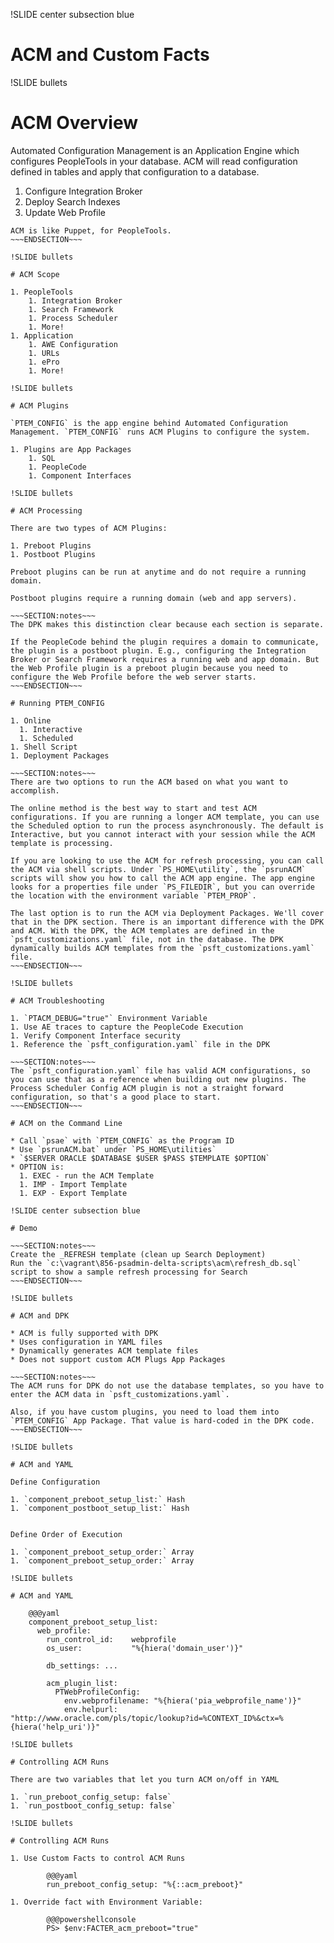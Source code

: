 !SLIDE center subsection blue

# ACM and Custom Facts

!SLIDE bullets

# ACM Overview

Automated Configuration Management is an Application Engine which configures PeopleTools in your database. ACM will read configuration defined in tables and apply that configuration to a database.

1. Configure Integration Broker
1. Deploy Search Indexes
1. Update Web Profile

~~~SECTION:notes~~~
ACM is like Puppet, for PeopleTools.
~~~ENDSECTION~~~

!SLIDE bullets

# ACM Scope

1. PeopleTools
    1. Integration Broker
    1. Search Framework
    1. Process Scheduler
    1. More!
1. Application
    1. AWE Configuration
    1. URLs
    1. ePro
    1. More!

!SLIDE bullets

# ACM Plugins

`PTEM_CONFIG` is the app engine behind Automated Configuration Management. `PTEM_CONFIG` runs ACM Plugins to configure the system.

1. Plugins are App Packages
    1. SQL
    1. PeopleCode
    1. Component Interfaces

!SLIDE bullets

# ACM Processing

There are two types of ACM Plugins: 

1. Preboot Plugins
1. Postboot Plugins

Preboot plugins can be run at anytime and do not require a running domain.

Postboot plugins require a running domain (web and app servers).

~~~SECTION:notes~~~
The DPK makes this distinction clear because each section is separate.

If the PeopleCode behind the plugin requires a domain to communicate, the plugin is a postboot plugin. E.g., configuring the Integration Broker or Search Framework requires a running web and app domain. But the Web Profile plugin is a preboot plugin because you need to configure the Web Profile before the web server starts.
~~~ENDSECTION~~~

# Running PTEM_CONFIG

1. Online
  1. Interactive
  1. Scheduled
1. Shell Script
1. Deployment Packages

~~~SECTION:notes~~~
There are two options to run the ACM based on what you want to accomplish. 

The online method is the best way to start and test ACM configurations. If you are running a longer ACM template, you can use the Scheduled option to run the process asynchronously. The default is Interactive, but you cannot interact with your session while the ACM template is processing.

If you are looking to use the ACM for refresh processing, you can call the ACM via shell scripts. Under `PS_HOME\utility`, the `psrunACM` scripts will show you how to call the ACM app engine. The app engine looks for a properties file under `PS_FILEDIR`, but you can override the location with the environment variable `PTEM_PROP`.

The last option is to run the ACM via Deployment Packages. We'll cover that in the DPK section. There is an important difference with the DPK and ACM. With the DPK, the ACM templates are defined in the `psft_customizations.yaml` file, not in the database. The DPK dynamically builds ACM templates from the `psft_customizations.yaml` file.
~~~ENDSECTION~~~

!SLIDE bullets

# ACM Troubleshooting

1. `PTACM_DEBUG="true"` Environment Variable
1. Use AE traces to capture the PeopleCode Execution
1. Verify Component Interface security
1. Reference the `psft_configuration.yaml` file in the DPK

~~~SECTION:notes~~~
The `psft_configuration.yaml` file has valid ACM configurations, so you can use that as a reference when building out new plugins. The Process Scheduler Config ACM plugin is not a straight forward configuration, so that's a good place to start.
~~~ENDSECTION~~~

# ACM on the Command Line

* Call `psae` with `PTEM_CONFIG` as the Program ID
* Use `psrunACM.bat` under `PS_HOME\utilities`
* `$SERVER ORACLE $DATABASE $USER $PASS $TEMPLATE $OPTION`
* OPTION is:
  1. EXEC - run the ACM Template
  1. IMP - Import Template
  1. EXP - Export Template

!SLIDE center subsection blue

# Demo

~~~SECTION:notes~~~
Create the _REFRESH template (clean up Search Deployment)
Run the `c:\vagrant\856-psadmin-delta-scripts\acm\refresh_db.sql` script to show a sample refresh processing for Search
~~~ENDSECTION~~~

!SLIDE bullets

# ACM and DPK

* ACM is fully supported with DPK
* Uses configuration in YAML files
* Dynamically generates ACM template files
* Does not support custom ACM Plugs App Packages

~~~SECTION:notes~~~
The ACM runs for DPK do not use the database templates, so you have to enter the ACM data in `psft_customizations.yaml`.

Also, if you have custom plugins, you need to load them into `PTEM_CONFIG` App Package. That value is hard-coded in the DPK code.
~~~ENDSECTION~~~

!SLIDE bullets

# ACM and YAML

Define Configuration

1. `component_preboot_setup_list:` Hash
1. `component_postboot_setup_list:` Hash


Define Order of Execution

1. `component_preboot_setup_order:` Array
1. `component_preboot_setup_order:` Array

!SLIDE bullets

# ACM and YAML

    @@@yaml
    component_preboot_setup_list:
      web_profile:
        run_control_id:    webprofile
        os_user:           "%{hiera('domain_user')}"

        db_settings: ...

        acm_plugin_list:
          PTWebProfileConfig:
            env.webprofilename: "%{hiera('pia_webprofile_name')}"
            env.helpurl:        "http://www.oracle.com/pls/topic/lookup?id=%CONTEXT_ID%&ctx=%{hiera('help_uri')}"

!SLIDE bullets

# Controlling ACM Runs

There are two variables that let you turn ACM on/off in YAML

1. `run_preboot_config_setup: false`
1. `run_postboot_config_setup: false`

!SLIDE bullets

# Controlling ACM Runs

1. Use Custom Facts to control ACM Runs

        @@@yaml
        run_preboot_config_setup: "%{::acm_preboot}"

1. Override fact with Environment Variable:

        @@@powershellconsole
        PS> $env:FACTER_acm_preboot="true"
